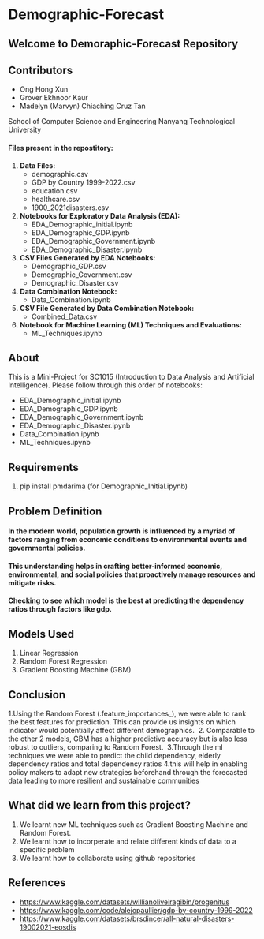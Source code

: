 # Demographic-Forecast
## Welcome to Demoraphic-Forecast Repository

## Contributors
- Ong Hong Xun
- Grover Ekhnoor Kaur
- Madelyn (Marvyn) Chiaching Cruz Tan

School of Computer Science and Engineering
Nanyang Technological University

#### Files present in the repostitory:
1. **Data Files:**
    - demographic.csv
    - GDP by Country 1999-2022.csv
    - education.csv
    - healthcare.csv
    - 1900_2021disasters.csv
2. **Notebooks for Exploratory Data Analysis (EDA):**
    - EDA_Demographic_initial.ipynb
    - EDA_Demographic_GDP.ipynb
    - EDA_Demographic_Government.ipynb
    - EDA_Demographic_Disaster.ipynb
3. **CSV Files Generated by EDA Notebooks:**
    - Demographic_GDP.csv
    - Demographic_Government.csv
    - Demographic_Disaster.csv
4. **Data Combination Notebook:**
    - Data_Combination.ipynb
5. **CSV File Generated by Data Combination Notebook:**
    - Combined_Data.csv
6. **Notebook for Machine Learning (ML) Techniques and Evaluations:**
    - ML_Techniques.ipynb
## About
This is a Mini-Project for SC1015 (Introduction to Data Analysis and Artificial Intelligence). 
Please follow through this order of notebooks:
- EDA_Demographic_initial.ipynb
- EDA_Demographic_GDP.ipynb
- EDA_Demographic_Government.ipynb
- EDA_Demographic_Disaster.ipynb
- Data_Combination.ipynb
- ML_Techniques.ipynb
## Requirements
1. pip install pmdarima (for Demographic_Initial.ipynb)

## Problem Definition
#### In the modern world, population growth is influenced by a myriad of factors ranging from economic conditions to environmental events and governmental policies. 
#### This understanding helps in crafting better-informed economic, environmental, and social policies that proactively manage resources and mitigate risks.
#### Checking to see which model is the best at predicting the dependency ratios through factors like gdp.

## Models Used

1. Linear Regression
2. Random Forest Regression
3. Gradient Boosting Machine (GBM)

## Conclusion
1.Using the Random Forest (.feature_importances_), we were able to rank the best features for prediction. This can provide us insights on which indicator would potentially affect different demographics. 
2. Comparable to the other 2 models, GBM has a higher predictive accuracy but is also less robust to outliers, comparing to Random Forest. 
3.Through the ml techniques we were able to predict the child dependency, elderly dependency ratios and total dependency ratios
4.this will help in enabling policy makers to adapt new strategies beforehand through the forecasted data leading to more resilient and sustainable communities




## What did we learn from this project?
1. We learnt new ML techniques such as Gradient Boosting Machine  and Random Forest.
2. We learnt how to incorperate and relate different kinds of data to a specific problem
3. We learnt how to collaborate using github repositories
## References
- https://www.kaggle.com/datasets/willianoliveiragibin/progenitus
- https://www.kaggle.com/code/alejopaullier/gdp-by-country-1999-2022
- https://www.kaggle.com/datasets/brsdincer/all-natural-disasters-19002021-eosdis
